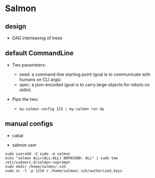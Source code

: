 # Salmon


## design

- DAG interleaving of trees

## default CommandLine

- Two parameters:
  - seed: a command-line starting point (goal is to communicate with humans on CLI args)
  - spec: a json-encoded (goal is to carry large objects for robots on stdin)

- Pipe the two:
   - `my-salmon config 123 | my-salmon run Up`


## manual configs

- cabal

- salmon user

```
sudo useradd -G sudo -m salmon
echo "salmon ALL=(ALL:ALL) NOPASSWD: ALL" | sudo tee /etc/sudoers.d/salmon-noprompt
sudo mkdir /home/salmon/.ssh
sudo nc -l -p 1234 > /home/salmon/.ssh/authorized_keys
```
